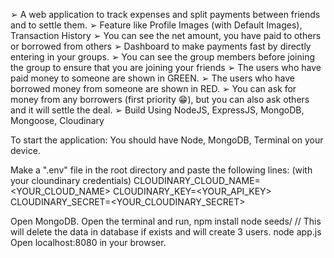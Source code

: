 ➢ A web application to track expenses and split payments between friends and to settle them. 
➢ Feature like Profile Images (with Default Images), Transaction History 
➢ You can see the net amount, you have paid to others or borrowed from others 
➢ Dashboard to make payments fast by directly entering in your groups. 
➢ You can see the group members before joining the group to ensure that you are joining your friends 
➢ The users who have paid money to someone are shown in GREEN. 
➢ The users who have borrowed money from someone are shown in RED. 
➢ You can ask for money from any borrowers (first priority 😁), but you can also ask others and it will settle the deal.
➢ Build Using NodeJS, ExpressJS, MongoDB, Mongoose, Cloudinary

To start the application: 
You should have Node, MongoDB, Terminal on your device.

Make a ".env" file in the root directory and paste the following lines:
(with your cloundinary credentials)
CLOUDINARY_CLOUD_NAME= <YOUR_CLOUD_NAME> 
CLOUDINARY_KEY=<YOUR_API_KEY> 
CLOUDINARY_SECRET=<YOUR_CLOUDINARY_SECRET>

Open MongoDB. 
Open the terminal and run,
npm install
node seeds/         // This will delete the data in database if exists and will create 3 users.
node app.js
Open localhost:8080 in your browser.
